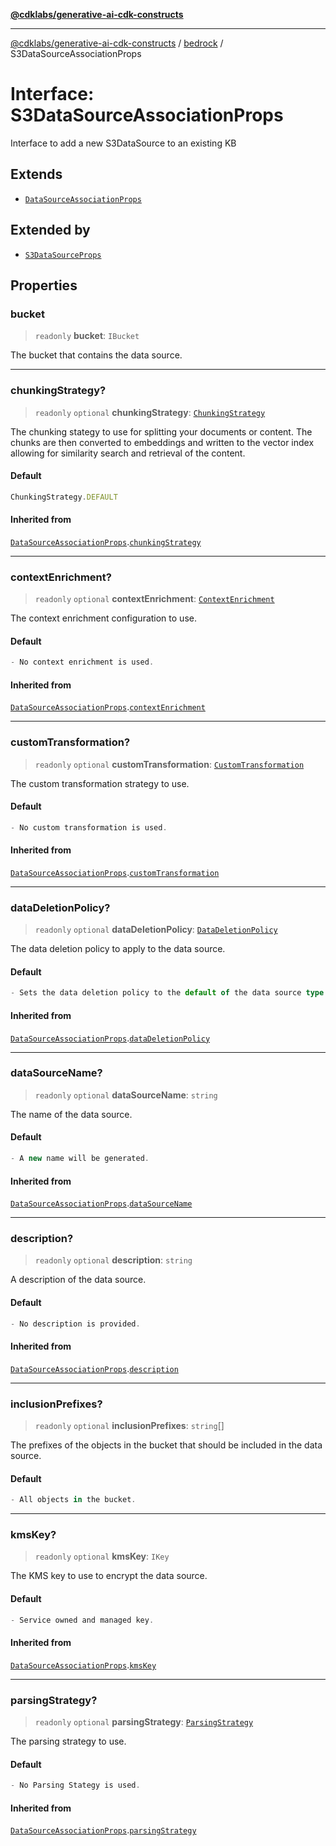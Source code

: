[**@cdklabs/generative-ai-cdk-constructs**](../../../../README.md)

***

[@cdklabs/generative-ai-cdk-constructs](../../../../README.md) / [bedrock](../README.md) / S3DataSourceAssociationProps

# Interface: S3DataSourceAssociationProps

Interface to add a new S3DataSource to an existing KB

## Extends

- [`DataSourceAssociationProps`](DataSourceAssociationProps.md)

## Extended by

- [`S3DataSourceProps`](S3DataSourceProps.md)

## Properties

### bucket

> `readonly` **bucket**: `IBucket`

The bucket that contains the data source.

***

### chunkingStrategy?

> `readonly` `optional` **chunkingStrategy**: [`ChunkingStrategy`](../classes/ChunkingStrategy.md)

The chunking stategy to use for splitting your documents or content.
The chunks are then converted to embeddings and written to the vector
index allowing for similarity search and retrieval of the content.

#### Default

```ts
ChunkingStrategy.DEFAULT
```

#### Inherited from

[`DataSourceAssociationProps`](DataSourceAssociationProps.md).[`chunkingStrategy`](DataSourceAssociationProps.md#chunkingstrategy)

***

### contextEnrichment?

> `readonly` `optional` **contextEnrichment**: [`ContextEnrichment`](../classes/ContextEnrichment.md)

The context enrichment configuration to use.

#### Default

```ts
- No context enrichment is used.
```

#### Inherited from

[`DataSourceAssociationProps`](DataSourceAssociationProps.md).[`contextEnrichment`](DataSourceAssociationProps.md#contextenrichment)

***

### customTransformation?

> `readonly` `optional` **customTransformation**: [`CustomTransformation`](../classes/CustomTransformation.md)

The custom transformation strategy to use.

#### Default

```ts
- No custom transformation is used.
```

#### Inherited from

[`DataSourceAssociationProps`](DataSourceAssociationProps.md).[`customTransformation`](DataSourceAssociationProps.md#customtransformation)

***

### dataDeletionPolicy?

> `readonly` `optional` **dataDeletionPolicy**: [`DataDeletionPolicy`](../enumerations/DataDeletionPolicy.md)

The data deletion policy to apply to the data source.

#### Default

```ts
- Sets the data deletion policy to the default of the data source type.
```

#### Inherited from

[`DataSourceAssociationProps`](DataSourceAssociationProps.md).[`dataDeletionPolicy`](DataSourceAssociationProps.md#datadeletionpolicy)

***

### dataSourceName?

> `readonly` `optional` **dataSourceName**: `string`

The name of the data source.

#### Default

```ts
- A new name will be generated.
```

#### Inherited from

[`DataSourceAssociationProps`](DataSourceAssociationProps.md).[`dataSourceName`](DataSourceAssociationProps.md#datasourcename)

***

### description?

> `readonly` `optional` **description**: `string`

A description of the data source.

#### Default

```ts
- No description is provided.
```

#### Inherited from

[`DataSourceAssociationProps`](DataSourceAssociationProps.md).[`description`](DataSourceAssociationProps.md#description)

***

### inclusionPrefixes?

> `readonly` `optional` **inclusionPrefixes**: `string`[]

The prefixes of the objects in the bucket that should be included in the data source.

#### Default

```ts
- All objects in the bucket.
```

***

### kmsKey?

> `readonly` `optional` **kmsKey**: `IKey`

The KMS key to use to encrypt the data source.

#### Default

```ts
- Service owned and managed key.
```

#### Inherited from

[`DataSourceAssociationProps`](DataSourceAssociationProps.md).[`kmsKey`](DataSourceAssociationProps.md#kmskey)

***

### parsingStrategy?

> `readonly` `optional` **parsingStrategy**: [`ParsingStrategy`](../classes/ParsingStrategy.md)

The parsing strategy to use.

#### Default

```ts
- No Parsing Stategy is used.
```

#### Inherited from

[`DataSourceAssociationProps`](DataSourceAssociationProps.md).[`parsingStrategy`](DataSourceAssociationProps.md#parsingstrategy)
